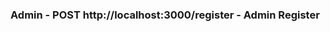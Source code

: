 <h3>
  <span>Admin - </span>
  <span>POST</span>
  <span> http://localhost:3000/register - </span>
  <span>Admin Register</span>
</h3>
